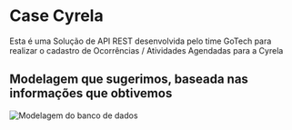 # Case Cyrela
Esta é uma Solução de API REST desenvolvida pelo time GoTech para realizar o cadastro de Ocorrências / Atividades Agendadas para a Cyrela

## Modelagem que sugerimos, baseada nas informações que obtivemos
![Modelagem do banco de dados](https://semparar.vteximg.com.br/arquivos/tb_cs_cy.png?v=1)
